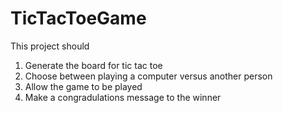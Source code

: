 # TicTacToeGame

This project should
1. Generate the board for tic tac toe
2. Choose between playing a computer versus another person
3. Allow the game to be played
4. Make a congradulations message to the winner
